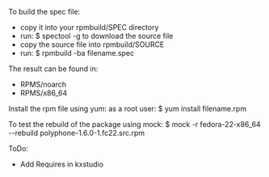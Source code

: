 To build the spec file:
- copy it into your rpmbuild/SPEC directory
- run:
$ spectool -g to download the source file
- copy the source file into rpmbuild/SOURCE
- run:
$ rpmbuild -ba filename.spec

The result can be found in:
- RPMS/noarch
- RPMS/x86_64

Install the rpm file using yum:
as a root user: 
$ yum install filename.rpm

To test the rebuild of the package using mock:
$ mock -r fedora-22-x86_64 --rebuild polyphone-1.6.0-1.fc22.src.rpm

ToDo:
- Add Requires in kxstudio

